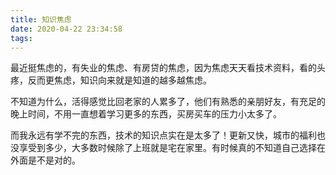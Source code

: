 ```yaml
---
title: 知识焦虑
date: 2020-04-22 23:34:58
tags:
---
```

最近挺焦虑的，有失业的焦虑、有房贷的焦虑，因为焦虑天天看技术资料，看的头疼，反而更焦虑，知识向来就是知道的越多越焦虑。

不知道为什么，活得感觉比回老家的人累多了，他们有熟悉的亲朋好友，有充足的晚上时间，不用一直想着学习更多的东西，买房买车的压力小太多了。

而我永远有学不完的东西，技术的知识点实在是太多了！更新又快，城市的福利也没享受到多少，大多数时候除了上班就是宅在家里。有时候真的不知道自己选择在外面是不是对的。

